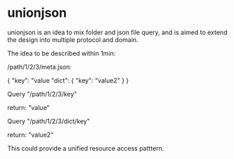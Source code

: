 # unionjson
unionjson is an idea to mix folder and json file query, and is aimed to extend the design into multiple protocol and domain.

The idea to be described within 1min:

/path/1/2/3/meta.json:

{
	"key": "value
    "dict": {
		"key": "value2"
	}
}

Query "/path/1/2/3/key"

return: "value"

Query "/path/1/2/3/dict/key"

return: "value2"



This could provide a unified resource access patttern. 
